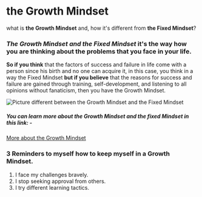 # the Growth Mindset

what is **the Growth Mindset** and, how it's different from **the Fixed Mindset**?
### ***The Growth Mindset and the Fixed Mindset*** it's the way how you are thinking about the problems that you face in your life.

**So if you think** that the factors of success and failure in life come with a person since his birth and no one can acquire it, in this case, you think in a way the Fixed Mindset **but if you believe** that the reasons for success and failure are gained through training, self-development, and listening to all opinions without fanaticism, then you have the Growth Mindset.

![Picture different between the Growth Mindset and the Fixed Mindset](https://static.vecteezy.com/system/resources/previews/001/225/333/non_2x/growth-mindset-and-fixed-mindset-concept-vector.jpg)

##### You can learn more about the Growth Mindset and the fixed Mindset in this link: -
[More about the Growth Mindset](https://www.youtube.com/watch?v=-71zdXCMU6A)

### 3 Reminders to myself how to keep myself in a Growth Mindset.

1. I face my challenges bravely.
2. I stop seeking approval from others.
4. I try different learning tactics.